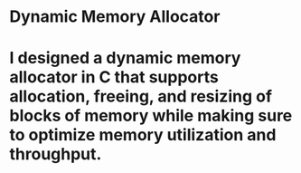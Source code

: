 # Dynamic Memory Allocator
# I designed a dynamic memory allocator in C that supports allocation, freeing, and resizing of blocks of memory while making sure to optimize memory utilization and throughput.
